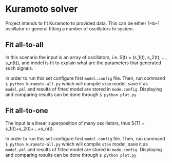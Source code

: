 # Kuramoto solver

Project intends to fit Kuramoto to provided data. This can be either 1-to-1 oscillator or general fitting a number of oscillators to system.   

## Fit all-to-all
In this scenario the input is an array of oscillators, i.e. S(t) = (s_1(t), s_2(t), ..., s_n(t)), and model is fit to explain what are the parameters that generated such signals.

In order to run this set configure first `model.config` file. Then, run command
```$ python kuramoto-all.py```
which will compile `stan` model, save it as `model.pkl` and results of fitted model are stored in `mode.config`.
Displaying and comparing results can be done through
```$ python plot.py```

## Fit all-to-one
The input is a linear superposition of many oscillators, thus S(T) = s_1(t)+s_2(t)+...+s_n(t).

In order to run this set configure first `model.config` file. Then, run command
```$ python kuramoto-all.py```
which will compile `stan` model, save it as `model.pkl` and results of fitted model are stored in `mode.config`.
Displaying and comparing results can be done through
```$ python plot.py```
